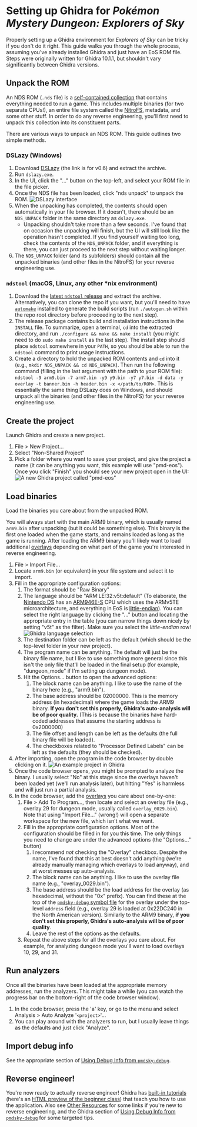 # Setting up Ghidra for _Pokémon Mystery Dungeon: Explorers of Sky_
Properly setting up a Ghidra environment for _Explorers of Sky_ can be tricky if you don't do it right. This guide walks you through the whole process, assuming you've already installed Ghidra and just have an EoS ROM file. Steps were originally written for Ghidra 10.1.1, but shouldn't vary significantly between Ghidra versions.

## Unpack the ROM
An NDS ROM (`.nds` file) is a [self-contained collection](https://problemkaputt.de/gbatek.htm#dscartridgeheader) that contains everything needed to run a game. This includes multiple binaries (for two separate CPUs!), an entire file system called the [NitroFS](https://problemkaputt.de/gbatek.htm#dscartridgenitroromandnitroarcfilesystems), metadata, and some other stuff. In order to do any reverse engineering, you'll first need to unpack this collection into its constituent parts.

There are various ways to unpack an NDS ROM. This guide outlines two simple methods.

### DSLazy (Windows)
1. Download [DSLazy](https://projectpokemon.org/home/files/file/2118-dslazy/) (the link is for v0.6) and extract the archive.
2. Run `dslazy.exe`.
3. In the UI, click the "..." button on the top-left, and select your ROM file in the file picker.
4. Once the NDS file has been loaded, click "nds unpack" to unpack the ROM. ![DSLazy interface](images/dslazy.png)
5. When the unpacking has completed, the contents should open automatically in your file browser. If it doesn't, there should be an `NDS_UNPACK` folder in the same directory as `dslazy.exe`.
    - Unpacking shouldn't take more than a few seconds. I've found that on occasion the unpacking will finish, but the UI will still look like the operation hasn't completed. If you find yourself waiting too long, check the contents of the `NDS_UNPACK` folder, and if everything is there, you can just proceed to the next step without waiting longer.
6. The `NDS_UNPACK` folder (and its subfolders) should contain all the unpacked binaries (and other files in the NitroFS) for your reverse engineering use.

### `ndstool` (macOS, Linux, any other *nix environment)
1. Download the [latest `ndstool` release](https://github.com/devkitPro/ndstool/releases/latest) and extract the archive. Alternatively, you can clone the repo if you want, but you'll need to have [`automake`](https://www.gnu.org/software/automake/) installed to generate the build scripts (run `./autogen.sh` within the repo root directory before proceeding to the next step).
2. The release package contains build and installation instructions in the `INSTALL` file. To summarize, open a terminal, `cd` into the extracted directory, and run `./configure && make && make install` (you might need to do `sudo make install` as the last step). The install step should place `ndstool` somewhere in your `PATH`, so you should be able to run the `ndstool` command to print usage instructions.
3. Create a directory to hold the unpacked ROM contents and `cd` into it (e.g., `mkdir NDS_UNPACK && cd NDS_UNPACK`). Then run the following command (filling in the last argument with the path to your ROM file): `ndstool -9 arm9.bin -7 arm7.bin -y9 y9.bin -y7 y7.bin -d data -y overlay -t banner.bin -h header.bin -x </path/to/ROM>`. This is essentially the same thing DSLazy does on Windows, and should unpack all the binaries (and other files in the NitroFS) for your reverse engineering use.

## Create the project
Launch Ghidra and create a new project.

1. File > New Project...
2. Select "Non-Shared Project"
3. Pick a folder where you want to save your project, and give the project a name (it can be anything you want, this example will use "pmd-eos"). Once you click "Finish" you should see your new project open in the UI: ![A new Ghidra project called "pmd-eos"](images/ghidra-new-project.png)

## Load binaries
Load the binaries you care about from the unpacked ROM.

You will always start with the main ARM9 binary, which is usually named `arm9.bin` after unpacking (but it could be something else). This binary is the first one loaded when the game starts, and remains loaded as long as the game is running. After loading the ARM9 binary you'll likely want to load additional [overlays](overlays.md) depending on what part of the game you're interested in reverse engineering.

1. File > Import File...
2. Locate `arm9.bin` (or equivalent) in your file system and select it to import.
3. Fill in the appropriate configuration options:
    1. The format should be "Raw Binary"
    2. The language should be "ARM:LE:32:v5t:default" (To elaborate, the [Nintendo DS](https://en.wikipedia.org/wiki/Nintendo_DS) has an [ARM946E-S](https://en.wikipedia.org/wiki/ARM9#ARM9E-S_and_ARM9EJ-S) CPU which uses the ARMv5TE microarchitecture, and everything in EoS is [little-endian](https://en.wikipedia.org/wiki/Endianness)). You can select the right language by clicking the "..." button and locating the appropriate entry in the table (you can narrow things down nicely by setting "v5t" as the filter). Make sure you select the _little-endian_ row! ![Ghidra language selection](images/ghidra-language.png)
    3. The destination folder can be left as the default (which should be the top-level folder in your new project).
    4. The program name can be anything. The default will just be the binary file name, but I like to use something more general since this isn't the only file that'll be loaded in the final setup (for example, "dungeon_mode" if I'm setting up dungeon mode).
    5. Hit the Options... button to open the advanced options:
        1. The block name can be anything. I like to use the name of the binary here (e.g., "arm9.bin").
        2. The base address should be 02000000. This is the memory address (in hexadecimal) where the game loads the ARM9 binary. **If you don't set this properly, Ghidra's auto-analysis will be of poor quality.** (This is because the binaries have hard-coded addresses that assume the starting address is 0x2000000)
        3. The file offset and length can be left as the defaults (the full binary file will be loaded).
        4. The checkboxes related to "Processor Defined Labels" can be left as the defaults (they should be checked).
4. After importing, open the program in the code browser by double clicking on it. ![An example project in Ghidra](images/ghidra-project-selection.png)
5. Once the code browser opens, you might be prompted to analyze the binary. I usually select "No" at this stage since the overlays haven't been loaded yet (we'll run analysis later), but hitting "Yes" is harmless and will just run a partial analysis.
6. In the code browser, add the [overlays](overlays.md) you care about one-by-one:
    1. File > Add To Program..., then locate and select an overlay file (e.g., overlay 29 for dungeon mode, usually called `overlay_0029.bin`). Note that using "Import File..." (wrong!) will open a separate workspace for the new file, which isn't what we want.
    2. Fill in the appropriate configuration options. Most of the configuration should be filled in for you this time. The only things you need to change are under the advanced options (the "Options..." button)
        1. I recommend _not_ checking the "Overlay" checkbox. Despite the name, I've found that this at best doesn't add anything (we're already manually managing which overlays to load anyway), and at worst messes up auto-analysis.
        2. The block name can be anything. I like to use the overlay file name (e.g., "overlay_0029.bin").
        3. The base address should be the load address for the overlay (as hexadecimal, without the "0x" prefix). You can find these at the top of the [`pmdsky-debug` symbol file](../symbols) for the overlay under the top-level `address` field (e.g., overlay 29 is loaded at 0x22DC240 in the North American version). Similarly to the ARM9 binary, **if you don't set this properly, Ghidra's auto-analysis will be of poor quality**.
        4. Leave the rest of the options as the defaults.
    3. Repeat the above steps for all the overlays you care about. For example, for analyzing dungeon mode you'll want to load overlays 10, 29, and 31.

## Run analyzers
Once all the binaries have been loaded at the appropriate memory addresses, run the analyzers. This might take a while (you can watch the progress bar on the bottom-right of the code browser window).

1. In the code browser, press the 'a' key, or go to the menu and select Analysis > Auto Analyze '`<project>`'...
2. You can play around with the analyzers to run, but I usually leave things as the defaults and just click "Analyze".

## Import debug info
See the appropriate section of [Using Debug Info from `pmdsky-debug`](using-debug-info.md#ghidra).

## Reverse engineer!
You're now ready to actually reverse engineer! Ghidra has [built-in tutorials](https://github.com/NationalSecurityAgency/ghidra/tree/master/GhidraDocs/GhidraClass) (here's an [HTML preview of the beginner class](https://htmlpreview.github.io/?https://github.com/NationalSecurityAgency/ghidra/blob/stable/GhidraDocs/GhidraClass/Beginner/Introduction_to_Ghidra_Student_Guide.html)) that teach you how to use the application. Also see [Other Resources](resources.md) for some links if you're new to reverse engineering, and the Ghidra section of [Using Debug Info from `pmdsky-debug`](using-debug-info.md#ghidra) for some targeted tips.
